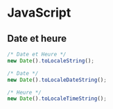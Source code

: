 # JavaScript

## Date et heure
```JavaScript
/* Date et Heure */
new Date().toLocaleString();

/* Date */
new Date().toLocaleDateString();

/* Heure */
new Date().toLocaleTimeString();
```  


